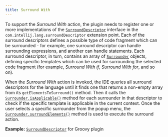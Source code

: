 ```yaml
---
title: Surround With
---
```

<!-- Copyright 2000-2020 JetBrains s.r.o. and other contributors. Use of this source code is governed by the Apache 2.0 license that can be found in the LICENSE file. -->

To support the _Surround With_ action, the plugin needs to register one or more implementations of the
[`SurroundDescriptor`](upsource:///platform/lang-api/src/com/intellij/lang/surroundWith/SurroundDescriptor.java)
interface in the `com.intellij.lang.surroundDescriptor` extension point.
Each of the surround descriptors defines a possible type of code fragment which can be surrounded - for example, one surround descriptor can handle surrounding expressions, and another can handle statements.
Each surround descriptor, in turn, contains an array of
[`Surrounder`](upsource:///platform/lang-api/src/com/intellij/lang/surroundWith/Surrounder.java)
objects, defining specific templates which can be used for surrounding the selected code fragment (for example, _Surround With if_, _Surround With for_, and so on).

When the _Surround With_ action is invoked, the IDE queries all surround descriptors for the language until it finds one that returns a non-empty array from its `getElementsToSurround()` method.
Then it calls the
[`Surrounder.isApplicable()`](upsource:///platform/lang-api/src/com/intellij/lang/surroundWith/Surrounder.java)<!--#L46-->
method for each surrounder in that descriptor to check if the specific template is applicable in the current context.
Once the user selects a specific surrounder from the popup menu, the
[`Surrounder.surroundElements()`](upsource:///platform/lang-api/src/com/intellij/lang/surroundWith/Surrounder.java)<!--#L57-->
method is used to execute the surround action.

**Example:**
[`SurroundDescriptor`](upsource:///plugins/groovy/src/org/jetbrains/plugins/groovy/lang/surroundWith/GroovySurroundDescriptor.java)
for Groovy plugin